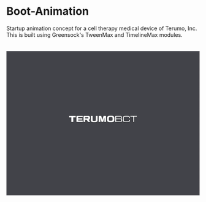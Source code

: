 # Boot-Animation
Startup animation concept for a cell therapy medical device of Terumo, Inc.  
This is built using Greensock's TweenMax and TimelineMax modules.  
</br></br>
![bootAnimation.gif](https://github.com/SwanandKalugade/Boot-Animation/blob/master/BootAnimation.gif)
